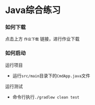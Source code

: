 # Java综合练习

### 如何下载 
点击上方 `作业下载` 链接，进行作业下载
### 如何启动

运行项目
- 运行`src/main`目录下的`CmdApp.java`文件

运行测试
- 命令行执行`./gradlew clean test`
